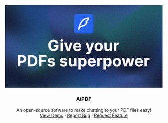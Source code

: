 <!-- PROJECT LOGO -->
<br />
<div align="center">
  <a href="https://aipdf.mowael.com">
    <img src="public\thumbnail.png" alt="thumbnail" >
  </a>

  <h3 align="center">AiPDF</h3>

  <p align="center">
      An open-source sofware to make chatting to your PDF files easy!
    <br />
    <a href="https://github.com/MoWael11/aipdf">View Demo</a>
    ·
    <a href="https://github.com/MoWael11/aipdf/issues/new?labels=bug&template=bug-report---.md">Report Bug</a>
    ·
    <a href="https://github.com/MoWael11/aipdf/issues/new?labels=enhancement&template=feature-request---.md">Request Feature</a>
  </p>
</div>

